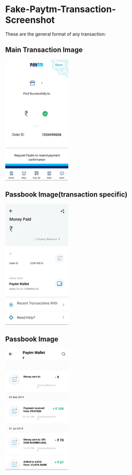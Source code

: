 # Fake-Paytm-Transaction-Screenshot

These are the general format of any transaction:

## Main Transaction Image
<img src="https://github.com/Sunilkv20164012/Fake-Paytm-Transaction-Screenshot/blob/master/public/images/count.png" width=200>

## Passbook Image(transaction specific)
<img src="https://github.com/Sunilkv20164012/Fake-Paytm-Transaction-Screenshot/blob/master/public/images/passbook.png" width=200>

## Passbook Image
<img src="https://github.com/Sunilkv20164012/Fake-Paytm-Transaction-Screenshot/blob/master/public/images/passtop.png" width=200>



